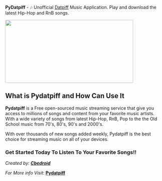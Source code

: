 
**PyDatpiff**   -   🎶 Unofficial [Datpiff](https://www.datpiff.com) Music Application. Play and download the latest Hip-Hop and RnB songs.

<img src="https://user-images.githubusercontent.com/54720725/96840060-f872ab80-1417-11eb-93ac-c964217b98b1.png"  width="90%" height="200">

## What is Pydatpiff and How Can Use It

**Pydatpiff** is a Free open-sourced music streaming service that give you access to millions of songs and content from your favorite music artists. With a wide variety of songs from latest Hip-Hop, RnB, Pop to the the Old School music from 70's, 80's, 90's and 2000's.

 With over thousands of new songs added weekly, Pydatpiff is the best choice for streaming music on all of your devices.


### Get Started Today To Listen To Your Favorite Songs!!

*Created by: [**Cbedroid**](https://github.com/cbedroid)*

*For More info Visit*: [**Pydatpiff**](https://github.com/cbedroid/pydatpiff)
